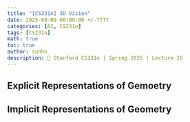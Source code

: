```yaml
---
title: "[CS231n] 3D Vision"
date: 2025-09-09 00:00:00 +/-TTTT
categories: [AI, CS231n]
tags: [CS231n]
math: true
toc: true
author: sunho
description: 📖 Stanford CS231n | Spring 2025 | Lecture 15
---
```


## Explicit Representations of Gemoetry



## Implicit Representations of Geometry

